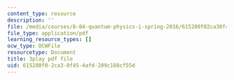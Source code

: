 ```yaml
---
content_type: resource
description: ''
file: /media/courses/8-04-quantum-physics-i-spring-2016/615280f02ca30f454afd209c160cf55d_1D4VPbhDy_A.pdf
file_type: application/pdf
learning_resource_types: []
ocw_type: OCWFile
resourcetype: Document
title: 3play pdf file
uid: 615280f0-2ca3-0f45-4afd-209c160cf55d
---
```

